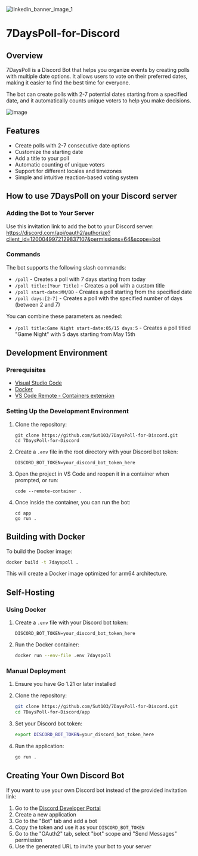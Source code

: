 ![linkedin_banner_image_1](https://github.com/Sut103/7DaysPoll-for-Discord/assets/18696845/df4b8411-1915-4d1b-81a2-381c2d8e5324)
# 7DaysPoll-for-Discord

## Overview
7DaysPoll is a Discord Bot that helps you organize events by creating polls with multiple date options. It allows users to vote on their preferred dates, making it easier to find the best time for everyone.

The bot can create polls with 2-7 potential dates starting from a specified date, and it automatically counts unique voters to help you make decisions.

![image](https://github.com/Sut103/7DaysPoll-for-Discord/assets/18696845/156b650b-8b0a-4832-bf5c-744733a87678)

## Features
- Create polls with 2-7 consecutive date options
- Customize the starting date
- Add a title to your poll
- Automatic counting of unique voters
- Support for different locales and timezones
- Simple and intuitive reaction-based voting system

## How to use 7DaysPoll on your Discord server

### Adding the Bot to Your Server
Use this invitation link to add the bot to your Discord server:
https://discord.com/api/oauth2/authorize?client_id=1200049972129837107&permissions=64&scope=bot

### Commands
The bot supports the following slash commands:

- `/poll` - Creates a poll with 7 days starting from today
- `/poll title:[Your Title]` - Creates a poll with a custom title
- `/poll start-date:MM/DD` - Creates a poll starting from the specified date
- `/poll days:[2-7]` - Creates a poll with the specified number of days (between 2 and 7)

You can combine these parameters as needed:
- `/poll title:Game Night start-date:05/15 days:5` - Creates a poll titled "Game Night" with 5 days starting from May 15th

## Development Environment

### Prerequisites
- [Visual Studio Code](https://code.visualstudio.com/)
- [Docker](https://www.docker.com/)
- [VS Code Remote - Containers extension](https://marketplace.visualstudio.com/items?itemName=ms-vscode-remote.remote-containers)

### Setting Up the Development Environment
1. Clone the repository:
   ```
   git clone https://github.com/Sut103/7DaysPoll-for-Discord.git
   cd 7DaysPoll-for-Discord
   ```

2. Create a `.env` file in the root directory with your Discord bot token:
   ```
   DISCORD_BOT_TOKEN=your_discord_bot_token_here
   ```

3. Open the project in VS Code and reopen it in a container when prompted, or run:
   ```
   code --remote-container .
   ```

4. Once inside the container, you can run the bot:
   ```
   cd app
   go run .
   ```

## Building with Docker

To build the Docker image:

```bash
docker build -t 7dayspoll .
```

This will create a Docker image optimized for arm64 architecture.

## Self-Hosting

### Using Docker

1. Create a `.env` file with your Discord bot token:
   ```
   DISCORD_BOT_TOKEN=your_discord_bot_token_here
   ```

2. Run the Docker container:
   ```bash
   docker run --env-file .env 7dayspoll
   ```

### Manual Deployment

1. Ensure you have Go 1.21 or later installed
2. Clone the repository:
   ```bash
   git clone https://github.com/Sut103/7DaysPoll-for-Discord.git
   cd 7DaysPoll-for-Discord/app
   ```

3. Set your Discord bot token:
   ```bash
   export DISCORD_BOT_TOKEN=your_discord_bot_token_here
   ```

4. Run the application:
   ```bash
   go run .
   ```

## Creating Your Own Discord Bot

If you want to use your own Discord bot instead of the provided invitation link:

1. Go to the [Discord Developer Portal](https://discord.com/developers/applications)
2. Create a new application
3. Go to the "Bot" tab and add a bot
4. Copy the token and use it as your `DISCORD_BOT_TOKEN`
5. Go to the "OAuth2" tab, select "bot" scope and "Send Messages" permission
6. Use the generated URL to invite your bot to your server
